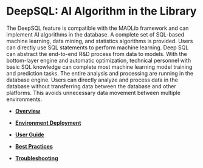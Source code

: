 # DeepSQL: AI Algorithm in the Library<a name="EN-US_TOPIC_0296550271"></a>

The DeepSQL feature is compatible with the MADLib framework and can implement AI algorithms in the database. A complete set of SQL-based machine learning, data mining, and statistics algorithms is provided. Users can directly use SQL statements to perform machine learning. Deep SQL can abstract the end-to-end R&D process from data to models. With the bottom-layer engine and automatic optimization, technical personnel with basic SQL knowledge can complete most machine learning model training and prediction tasks. The entire analysis and processing are running in the database engine. Users can directly analyze and process data in the database without transferring data between the database and other platforms. This avoids unnecessary data movement between multiple environments.

-   **[Overview](overview-25.md)**  

-   **[Environment Deployment](environment-deployment-26.md)**  

-   **[User Guide](user-guide-27.md)**  

-   **[Best Practices](best-practices-28.md)**  

-   **[Troubleshooting](troubleshooting-29.md)**  


